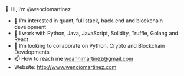 

<!---
wencio/wencio is a ✨ special ✨ repository because its `README.md` (this file) appears on your GitHub profile.
You can click the Preview link to take a look at your changes.
--->👋 Hi, I’m @wenciomartinez 
- 👀 I’m interested in quant, full stack, back-end and  blockchain development 
- 🌱 I work with Python, Java, JavaScript, Solidity, Truffle, Golang and React 
- 💞️ I’m looking to collaborate on Python, Crypto and Blockchain Developments 
- 📫 How to reach me wdannimartinez@gmail.com
- Website: http://www.wenciomartinez.com
